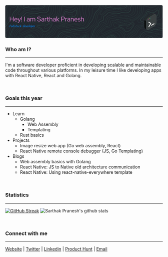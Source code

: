 <img src="./header.png" />

### Who am I?
---
I'm a software developer proficient in developing scalable and maintainable code throughout various platforms. In my leisure time I like developing apps with React Native, React and Golang.

<br />

### Goals this year
---
- Learn
    - Golang
        - Web Assembly
        - Templating
    - Rust basics
- Projects
    - Image resize web app (Go web assembly, React)
    - React Native remote console debugger (JS, Go Templating)
- Blogs
    - Web assembly basics with Golang
    - React Native: JS to Native old architecture communication
    - React Native: Using react-native-everywhere template
<br />

### Statistics
---
[![GitHub Streak](https://github-readme-streak-stats.herokuapp.com?user=sarthakpranesh&theme=cobalt&date_format=M%20j%5B%2C%20Y%5D)](https://git.io/streak-stats)
![Sarthak Pranesh's github stats](https://github-readme-stats.vercel.app/api?username=sarthakpranesh&show_icons=true&theme=cobalt)

<br />

### Connect with me
---
[Website](https://www.sarthak.work/) | [Twitter](https://twitter.com/SarthakPranesh) | [Linkedin](https://www.linkedin.com/in/sarthakpranesh/) | [Product Hunt](https://www.producthunt.com/@sarthak_pranesh) |  [Email](mailto:sarthakpranesh08@gmail.com)

<br/>
